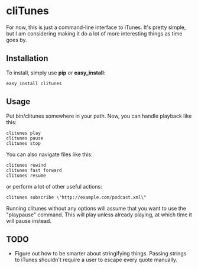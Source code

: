 cliTunes
=========

For now, this is just a command-line interface to iTunes. It's pretty
simple, but I am considering making it do a lot of more interesting
things as time goes by.

Installation
------------

To install, simply use **pip** or **easy_install**:

    easy_install clitunes

Usage
-----

Put bin/clitunes somewhere in your path. Now, you can handle playback like
this:

    clitunes play
    clitunes pause
    clitunes stop

You can also navigate files like this:

    clitunes rewind
    clitunes fast forward
    clitunes resume

or perform a lot of other useful actions:

    clitunes subscribe \"http://example.com/podcast.xml\"

Running clitunes without any options will assume that you want to use the
"playpause" command. This will play unless already playing, at which time
it will pause instead.

TODO
----

- Figure out how to be smarter about stringifying things. Passing strings to
  iTunes shouldn't require a user to escape every quote manually.


